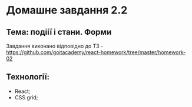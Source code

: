 # Домашне завдання 2.2

## Тема: подіії і стани. Форми

Завдання виконано відповідно до ТЗ -
https://github.com/goitacademy/react-homework/tree/master/homework-02

## Технології:

- React;
- CSS grid;
